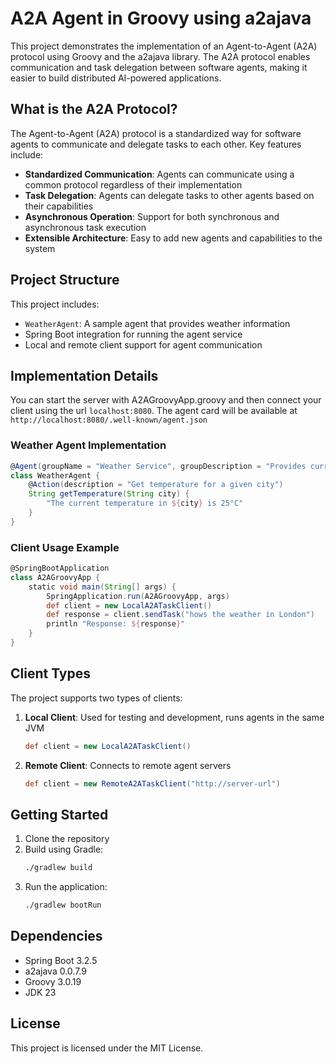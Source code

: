 # A2A Agent in Groovy using a2ajava

This project demonstrates the implementation of an Agent-to-Agent (A2A) protocol using Groovy and the a2ajava library. The A2A protocol enables communication and task delegation between software agents, making it easier to build distributed AI-powered applications.

## What is the A2A Protocol?

The Agent-to-Agent (A2A) protocol is a standardized way for software agents to communicate and delegate tasks to each other. Key features include:

- **Standardized Communication**: Agents can communicate using a common protocol regardless of their implementation
- **Task Delegation**: Agents can delegate tasks to other agents based on their capabilities
- **Asynchronous Operation**: Support for both synchronous and asynchronous task execution
- **Extensible Architecture**: Easy to add new agents and capabilities to the system

## Project Structure

This project includes:

- `WeatherAgent`: A sample agent that provides weather information
- Spring Boot integration for running the agent service
- Local and remote client support for agent communication

## Implementation Details

You can start the server with A2AGroovyApp.groovy and then connect your client using the 
url `localhost:8080`. The agent card will be available at `http://localhost:8080/.well-known/agent.json`

### Weather Agent Implementation

```groovy
@Agent(groupName = "Weather Service", groupDescription = "Provides current weather info")
class WeatherAgent {
    @Action(description = "Get temperature for a given city")
    String getTemperature(String city) {
        "The current temperature in ${city} is 25°C"
    }
}
```

### Client Usage Example

```groovy
@SpringBootApplication
class A2AGroovyApp {
    static void main(String[] args) {
        SpringApplication.run(A2AGroovyApp, args)
        def client = new LocalA2ATaskClient()
        def response = client.sendTask("hows the weather in London")
        println "Response: ${response}"
    }
}
```

## Client Types

The project supports two types of clients:

1. **Local Client**: Used for testing and development, runs agents in the same JVM
   ```groovy
   def client = new LocalA2ATaskClient()
   ```

2. **Remote Client**: Connects to remote agent servers
   ```groovy
   def client = new RemoteA2ATaskClient("http://server-url")
   ```

## Getting Started

1. Clone the repository
2. Build using Gradle:
   ```bash
   ./gradlew build
   ```
3. Run the application:
   ```bash
   ./gradlew bootRun
   ```

## Dependencies

- Spring Boot 3.2.5
- a2ajava 0.0.7.9
- Groovy 3.0.19
- JDK 23

## License

This project is licensed under the MIT License.
